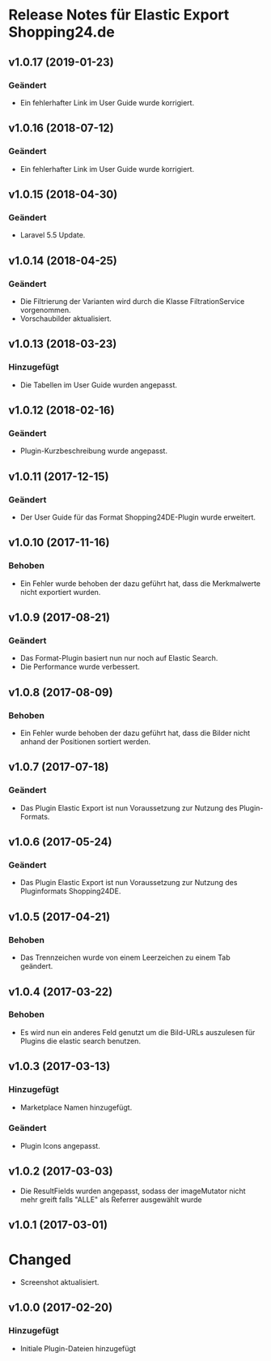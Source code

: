 # Release Notes für Elastic Export Shopping24.de

## v1.0.17 (2019-01-23)

### Geändert
- Ein fehlerhafter Link im User Guide wurde korrigiert.

## v1.0.16 (2018-07-12)

### Geändert
- Ein fehlerhafter Link im User Guide wurde korrigiert.

## v1.0.15 (2018-04-30)

### Geändert
- Laravel 5.5 Update.

## v1.0.14 (2018-04-25)

### Geändert
- Die Filtrierung der Varianten wird durch die Klasse FiltrationService vorgenommen.
- Vorschaubilder aktualisiert.

## v1.0.13 (2018-03-23)

### Hinzugefügt
- Die Tabellen im User Guide wurden angepasst.

## v1.0.12 (2018-02-16)

### Geändert
- Plugin-Kurzbeschreibung wurde angepasst.

## v1.0.11 (2017-12-15)  

### Geändert 
- Der User Guide für das Format Shopping24DE-Plugin wurde erweitert.

## v1.0.10 (2017-11-16)  

### Behoben 
- Ein Fehler wurde behoben der dazu geführt hat, dass die Merkmalwerte nicht exportiert wurden.

## v1.0.9 (2017-08-21)

### Geändert
- Das Format-Plugin basiert nun nur noch auf Elastic Search.
- Die Performance wurde verbessert.

## v1.0.8 (2017-08-09)  

### Behoben 
- Ein Fehler wurde behoben der dazu geführt hat, dass die Bilder nicht anhand der Positionen sortiert werden.

## v1.0.7 (2017-07-18)  

### Geändert 
- Das Plugin Elastic Export ist nun Voraussetzung zur Nutzung des Plugin-Formats.

## v1.0.6 (2017-05-24)

### Geändert
- Das Plugin Elastic Export ist nun Voraussetzung zur Nutzung des Pluginformats Shopping24DE.

## v1.0.5 (2017-04-21)

### Behoben
- Das Trennzeichen wurde von einem Leerzeichen zu einem Tab geändert.

## v1.0.4 (2017-03-22)

### Behoben
- Es wird nun ein anderes Feld genutzt um die Bild-URLs auszulesen für Plugins die elastic search benutzen.

## v1.0.3 (2017-03-13)

### Hinzugefügt
- Marketplace Namen hinzugefügt.

### Geändert
- Plugin Icons angepasst.

## v1.0.2 (2017-03-03)
- Die ResultFields wurden angepasst, sodass der imageMutator nicht mehr greift falls "ALLE" als Referrer ausgewählt wurde

## v1.0.1 (2017-03-01)

# Changed
- Screenshot aktualisiert.

## v1.0.0 (2017-02-20)

### Hinzugefügt
- Initiale Plugin-Dateien hinzugefügt
